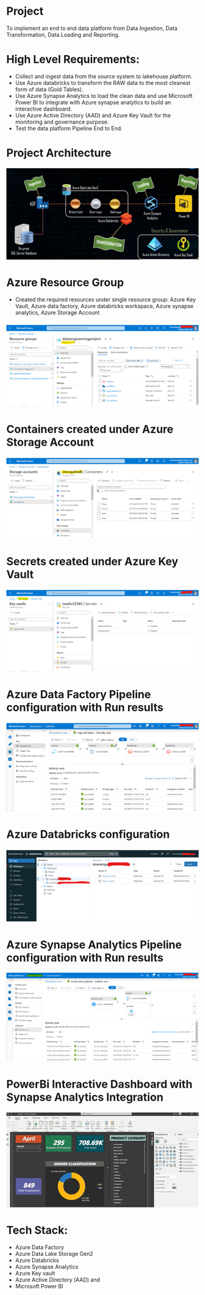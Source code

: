 # Project
To implement an end to end data platform from Data Ingestion, Data Transformation, Data Loading and Reporting. 

# High Level Requirements:
- Collect and ingest data from the source system to lakehouse platform.
- Use Azure databricks to transform the RAW data to the most cleanest form of data (Gold Tables).
- Use Azure Synapse Analytics to load the clean data and use Microsoft Power BI to integrate with Azure synapse analytics to build an interactive dashboard.
- Use Azure Active Directory (AAD) and Azure Key Vault for the monitoring and governance purpose.
- Test the data platform Pipeline End to End.
  
# Project Architecture
### ![Architecture](assets/Project_Architecture.png)


# Azure Resource Group
- Created the required resources under single resource group: Azure Key Vault, Azure data factory, Azure databricks workspace, Azure synapse analytics, Azure Storage Account
### ![Architecture](assets/resourcegroup.png)


# Containers created under Azure Storage Account
### ![storagecontainers](assets/storagecontainers.png)


# Secrets created under Azure Key Vault
### ![keyvault](assets/keyvault.png)


# Azure Data Factory Pipeline configuration with Run results
### ![Datafactory_pipeline](assets/Datafactory_pipeline.png)


# Azure Databricks configuration 
### ![Databricks](assets/azuredatabricks.png)


# Azure Synapse Analytics Pipeline configuration with Run results
### ![Synapse_Analytics](assets/synapse_pipeline.png)


# PowerBi Interactive Dashboard with Synapse Analytics Integration
### ![PowerBi](assets/powerbi.png)


# Tech Stack:
- Azure Data Factory
- Azure Data Lake Storage Gen2
- Azure Databricks
- Azure Synapse Analytics
- Azure Key vault
- Azure Active Directory (AAD) and
- Microsoft Power BI

